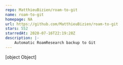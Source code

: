 ```yaml
---
repo: MatthieuBizien/roam-to-git
name: roam-to-git
homepage: NA
url: https://github.com/MatthieuBizien/roam-to-git
stars: 552
starredAt: 2020-07-16T22:19:28Z
description: |-
    Automatic RoamResearch backup to Git
---
```


[object Object]
